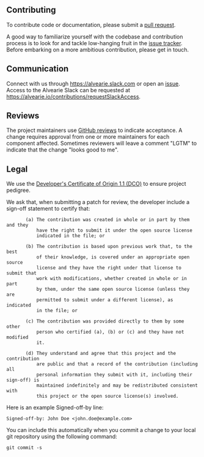 ## Contributing
To contribute code or documentation, please submit a [pull request](https://github.com/alvearie/alvearie-helm/pulls).

A good way to familiarize yourself with the codebase and contribution process is
to look for and tackle low-hanging fruit in the [issue tracker](https://github.com/alvearie/alvearie-helm/issues).
Before embarking on a more ambitious contribution, please get in touch.

## Communication
Connect with us through https://alvearie.slack.com or open an [issue](https://github.com/alvearie/alvearie-helm/issues).
Access to the Alvearie Slack can be requested at https://alvearie.io/contributions/requestSlackAccess.

## Reviews
The project maintainers use [GitHub reviews](https://github.com/features/code-review) to indicate acceptance.
A change requires approval from one or more maintainers for each component affected.
Sometimes reviewers will leave a comment "LGTM" to indicate that the change "looks good to me".

## Legal
We use the [Developer's Certificate of Origin 1.1 (DCO)](https://github.com/hyperledger/fabric/blob/master/docs/source/DCO1.1.txt)
to ensure project pedigree.

We ask that, when submitting a patch for review, the developer include a sign-off statement to certify that:
```
       (a) The contribution was created in whole or in part by them and they
           have the right to submit it under the open source license
           indicated in the file; or

       (b) The contribution is based upon previous work that, to the best
           of their knowledge, is covered under an appropriate open source
           license and they have the right under that license to submit that
           work with modifications, whether created in whole or in part
           by them, under the same open source license (unless they are
           permitted to submit under a different license), as indicated
           in the file; or

       (c) The contribution was provided directly to them by some other
           person who certified (a), (b) or (c) and they have not modified
           it.

       (d) They understand and agree that this project and the contribution
           are public and that a record of the contribution (including all
           personal information they submit with it, including their sign-off) is
           maintained indefinitely and may be redistributed consistent with
           this project or the open source license(s) involved.
```

Here is an example Signed-off-by line:

```
Signed-off-by: John Doe <john.doe@example.com>
```

You can include this automatically when you commit a change to your
local git repository using the following command:

```
git commit -s
```
